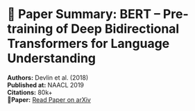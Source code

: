 # 📄 Paper Summary: BERT – Pre-training of Deep Bidirectional Transformers for Language Understanding

**Authors:** Devlin et al. (2018)  
**Published at:** NAACL 2019  
**Citations:** 80k+  
**🔗Paper:** [Read Paper on arXiv](https://arxiv.org/abs/1810.04805)

